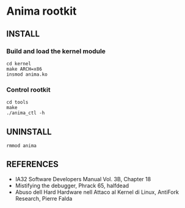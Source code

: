 # Anima rootkit #

## INSTALL ##

### Build and load the kernel module ###

```
cd kernel
make ARCH=x86
insmod anima.ko
```


### Control rootkit ###

```
cd tools
make
./anima_ctl -h
```

## UNINSTALL ##

```
rmmod anima
```


## REFERENCES ##

- IA32 Software Developers Manual Vol. 3B, Chapter 18
- Mistifying the debugger, Phrack 65, halfdead
- Abuso dell Hard Hardware nell Attaco al Kernel di Linux, AntiFork
  Research, Pierre Falda
